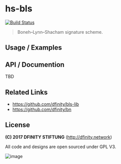 # hs-bls
[![Build Status](https://jenkins.london.dfinity.build/job/bls/badge/icon)](https://jenkins.london.dfinity.build/job/bls)

> Boneh–Lynn–Shacham signature scheme.

## Usage / Examples

## API / Documention
TBD

## Related Links
- https://github.com/dfinity/bls-lib
- https://github.com/dfinity/bn


## License

**(C) 2017 DFINITY STIFTUNG** (http://dfinity.network)

All code and designs are open sourced under GPL V3.

![image](https://user-images.githubusercontent.com/6457089/32753794-10f4cbc2-c883-11e7-8dcf-ff8088b38f9f.png)
